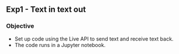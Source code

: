 ## Exp1 - Text in text out

### Objective
- Set up code using the Live API to send text and receive text back.
- The code runs in a Jupyter notebook.
  
